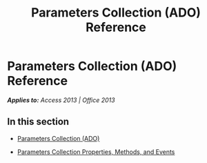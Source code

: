 ﻿---
title: Parameters Collection (ADO) Reference
TOCTitle: Parameters Collection (ADO)
ms:assetid: ac05170e-6add-4eb1-bfd1-52594359882f
ms:mtpsurl: https://msdn.microsoft.com/en-us/library/JJ249799(v=office.15)
ms:contentKeyID: 48546990
ms.date: 09/18/2015
mtps_version: v=office.15
---

# Parameters Collection (ADO) Reference


_**Applies to:** Access 2013 | Office 2013_

## In this section

  - [Parameters Collection (ADO)](parameters-collection-ado.md)

  - [Parameters Collection Properties, Methods, and Events](parameters-collection-properties-methods-and-events.md)

